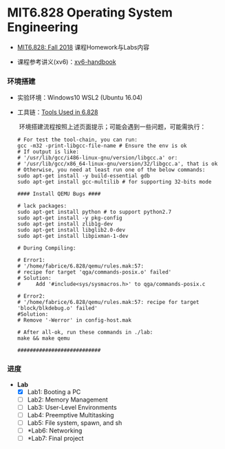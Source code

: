 # MIT6.828 Operating System Engineering



-  [MIT6.828: Fall 2018](https://pdos.csail.mit.edu/6.828/2018/schedule.html) 课程Homework与Labs内容

- 课程参考讲义(xv6)：[xv6-handbook](https://pdos.csail.mit.edu/6.828/2018/xv6/book-rev11.pdf)



### 环境搭建

- 实验环境：Windows10 WSL2 (Ubuntu 16.04)

- 工具链：[Tools Used in 6.828](https://pdos.csail.mit.edu/6.828/2018/tools.html)

  ​	环境搭建流程按照上述页面提示；可能会遇到一些问题，可能需执行：

  ```shell
  # For test the tool-chain, you can run:
  gcc -m32 -print-libgcc-file-name # Ensure the env is ok
  # If output is like:
  # '/usr/lib/gcc/i486-linux-gnu/version/libgcc.a' or:
  # '/usr/lib/gcc/x86_64-linux-gnu/version/32/libgcc.a', that is ok
  # Otherwise, you need at least run one of the below commands:
  sudo apt-get install -y build-essential gdb
  sudo apt-get install gcc-multilib # for supporting 32-bits mode
  
  #### Install QEMU Bugs ####
  
  # lack packages:
  sudo apt-get install python # to support python2.7
  sudo apt-get install -y pkg-config
  sudo apt-get install zlib1g-dev
  sudo apt-get install libglib2.0-dev
  sudo apt-get install libpixman-1-dev
  
  # During Compiling:
  
  # Error1:
  # '/home/fabrice/6.828/qemu/rules.mak:57: 
  # recipe for target 'qga/commands-posix.o' failed' 
  # Solution:
  # 	Add '#include<sys/sysmacros.h>' to qga/commands-posix.c
  
  # Error2:
  # '/home/fabrice/6.828/qemu/rules.mak:57: recipe for target 'block/blkdebug.o' failed'
  #Solution:
  #	Remove '-Werror' in config-host.mak
  
  # After all-ok, run these commands in ./lab:
  make && make qemu
  
  ###########################
  ```




### 进度

- **Lab**
  * [x] Lab1: Booting a PC
  * [ ] Lab2: Memory Management
  * [ ] Lab3: User-Level Environments
  * [ ] Lab4: Preemptive Multitasking
  * [ ] Lab5: File system, spawn, and sh
  * [ ] *Lab6: Networking
  * [ ] *Lab7: Final project